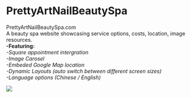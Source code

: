 # PrettyArtNailBeautySpa
PrettyArtNailBeautySpa.com<br/>
A beauty spa website showcasing service options, costs, location, image resources.<br/>
__-Featuring:__<br/>
  _-Square appointment intergration_<br/>
  _-Image Carosel_<br/>
  _-Embeded Google Map location_<br/>
  _-Dynamic Layouts (auto switch between different screen sizes)_<br/>
  _-Language options (Chinese / English)_<br/>

![](https://github.com/Old-Lai/pretty-site/blob/main/WebShowcase-small.gif)
